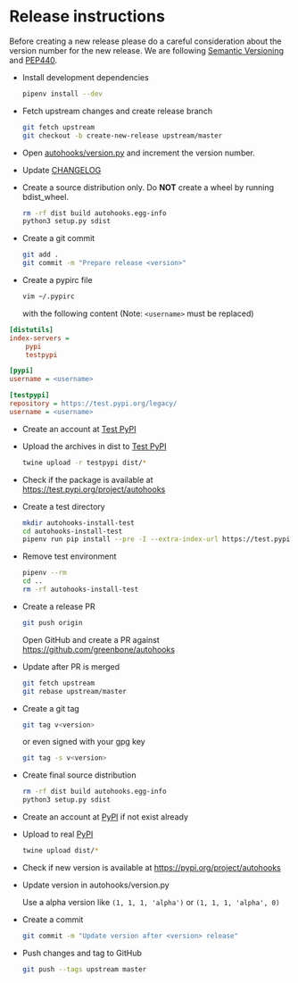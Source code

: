 # Release instructions

Before creating a new release please do a careful consideration about the
version number for the new release. We are following [Semantic Versioning](https://semver.org/)
and [PEP440](https://www.python.org/dev/peps/pep-0440/).

* Install development dependencies

  ```sh
  pipenv install --dev
  ```

* Fetch upstream changes and create release branch

  ```sh
  git fetch upstream
  git checkout -b create-new-release upstream/master
  ```

* Open [autohooks/version.py](autohooks/version.py)
  and increment the version number.

* Update [CHANGELOG](CHANGELOG.md)

* Create a source distribution only. Do **NOT** create a wheel by running
  bdist_wheel.

  ```sh
  rm -rf dist build autohooks.egg-info
  python3 setup.py sdist
  ```

* Create a git commit

  ```sh
  git add .
  git commit -m "Prepare release <version>"
  ```

* Create a pypirc file

  ```sh
  vim ~/.pypirc
  ```

  with the following content (Note: `<username>` must be replaced)

```ini
[distutils]
index-servers =
    pypi
    testpypi

[pypi]
username = <username>

[testpypi]
repository = https://test.pypi.org/legacy/
username = <username>
```

* Create an account at [Test PyPI](https://packaging.python.org/guides/using-testpypi/)

* Upload the archives in dist to [Test PyPI](https://test.pypi.org/)

  ```sh
  twine upload -r testpypi dist/*
  ```

* Check if the package is available at https://test.pypi.org/project/autohooks

* Create a test directory

  ```sh
  mkdir autohooks-install-test
  cd autohooks-install-test
  pipenv run pip install --pre -I --extra-index-url https://test.pypi.org/simple/ autohooks
  ```

* Remove test environment

  ```sh
  pipenv --rm
  cd ..
  rm -rf autohooks-install-test
  ```

* Create a release PR

  ```sh
  git push origin
  ```
  Open GitHub and create a PR against https://github.com/greenbone/autohooks

* Update after PR is merged

  ```sh
  git fetch upstream
  git rebase upstream/master
  ```
* Create a git tag

  ```sh
  git tag v<version>
  ```

  or even signed with your gpg key

  ```sh
  git tag -s v<version>
  ```
* Create final source distribution

  ```sh
  rm -rf dist build autohooks.egg-info
  python3 setup.py sdist
  ```

* Create an account at [PyPI](https://pypi.org/) if not exist already

* Upload to real [PyPI](https://pypi.org/)

  ```sh
  twine upload dist/*
  ```

* Check if new version is available at https://pypi.org/project/autohooks

* Update version in autohooks/version.py

  Use a alpha version like `(1, 1, 1, 'alpha')` or
  `(1, 1, 1, 'alpha', 0)`

* Create a commit

  ```sh
  git commit -m "Update version after <version> release"
  ```

* Push changes and tag to GitHub

  ```sh
  git push --tags upstream master
  ```
